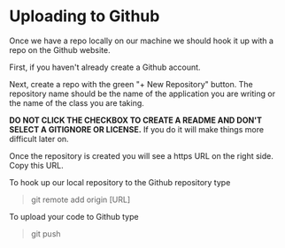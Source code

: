 # Uploading to Github

Once we have a repo locally on our machine we should hook it up with a repo on the Github website. 

First, if you haven't already create a Github account.

Next, create a repo with the green "+ New Repository" button. The repository name should be the name of the application you are writing or the name of the class you are taking. 

**DO NOT CLICK THE CHECKBOX TO CREATE A README AND DON'T SELECT A GITIGNORE OR LICENSE.** If you do it will make things more difficult later on.

Once the repository is created you will see a https URL on the right side. Copy this URL.

To hook up our local repository to the Github repository type 

> git remote add origin [URL]

To upload your code to Github type

> git push


